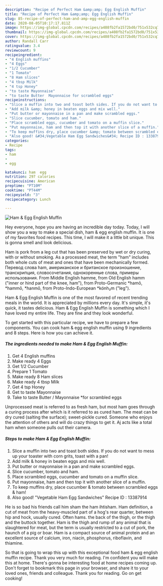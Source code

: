 ```yaml
---
description: "Recipe of Perfect Ham &amp;amp; Egg English Muffin"
title: "Recipe of Perfect Ham &amp;amp; Egg English Muffin"
slug: 85-recipe-of-perfect-ham-and-amp-egg-english-muffin
date: 2020-08-05T10:17:17.811Z
image: https://img-global.cpcdn.com/recipes/a408fb2fa1572bd0/751x532cq70/ham-egg-english-muffin-recipe-main-photo.jpg
thumbnail: https://img-global.cpcdn.com/recipes/a408fb2fa1572bd0/751x532cq70/ham-egg-english-muffin-recipe-main-photo.jpg
cover: https://img-global.cpcdn.com/recipes/a408fb2fa1572bd0/751x532cq70/ham-egg-english-muffin-recipe-main-photo.jpg
author: Randall Carr
ratingvalue: 3.4
reviewcount: 9
recipeingredient:
- "4 English muffins"
- "4 Eggs"
- "1/2 Cucumber"
- "1 Tomato"
- "8 Ham slices"
- "4 tbsp Milk"
- "4 tsp Honey"
- "to taste Mayonnaise"
- "to taste Butter  Mayonnaise for scrambled eggs"
recipeinstructions:
- "Slice a muffin into two and toast both sides. If you do not want to mess up your toaster with corn grits, toast with a pan!"
- "Add milk &amp; honey in beaten eggs and mix well."
- "Put butter or mayonnaise in a pan and make scrambled eggs."
- "Slice cucumber, tomato and ham."
- "Place scrambled eggs, cucumber and tomato on a muffin slice."
- "Put mayonnaise, ham and then top it with another slice of a muffin."
- "To keep muffins dry, place cucumber &amp; tomato between scrambled eggs &amp; ham!"
- "Also good! &#34;Vegetable Ham Egg Sandwiches&#34; Recipe ID : 13387914"
categories:
- Recipe
tags:
- ham
- 
- egg

katakunci: ham  egg 
nutrition: 297 calories
recipecuisine: American
preptime: "PT10M"
cooktime: "PT44M"
recipeyield: "3"
recipecategory: Lunch

---
```



![Ham &amp; Egg English Muffin](https://img-global.cpcdn.com/recipes/a408fb2fa1572bd0/751x532cq70/ham-egg-english-muffin-recipe-main-photo.jpg)

Hey everyone, hope you are having an incredible day today. Today, I will show you a way to make a special dish, ham &amp; egg english muffin. It is one of my favorites food recipes. This time, I will make it a little bit unique. This is gonna smell and look delicious.

Ham is pork from a leg cut that has been preserved by wet or dry curing, with or without smoking. As a processed meat, the term &#34;ham&#34; includes both whole cuts of meat and ones that have been mechanically formed. Перевод слова ham, американское и британское произношение, транскрипция, словосочетания, однокоренные слова, примеры использования. From Middle English hamme, from Old English hamm (&#34;inner or hind part of the knee, ham&#34;), from Proto-Germanic *hamō, *hammō, *hanmō, from Proto-Indo-European *kónh₂m (&#34;leg&#34;).

Ham &amp; Egg English Muffin is one of the most favored of recent trending meals in the world. It is appreciated by millions every day. It's simple, it's quick, it tastes delicious. Ham &amp; Egg English Muffin is something which I have loved my entire life. They are fine and they look wonderful.


To get started with this particular recipe, we have to prepare a few components. You can cook ham &amp; egg english muffin using 9 ingredients and 8 steps. Here is how you can achieve it.

<!--inarticleads1-->

##### The ingredients needed to make Ham &amp; Egg English Muffin:

1. Get 4 English muffins
1. Make ready 4 Eggs
1. Get 1/2 Cucumber
1. Prepare 1 Tomato
1. Make ready 8 Ham slices
1. Make ready 4 tbsp Milk
1. Get 4 tsp Honey
1. Get to taste Mayonnaise
1. Take to taste Butter / Mayonnaise *for scrambled eggs


Unprocessed meat is referred to as fresh ham, but most ham goes through a curing process after which is it referred to as cured ham. The meat can be dry cured (salting the surface); sweet-pickle cured. Someone who enjoys the attention of others and will do crazy things to get it. Aj acts like a total ham when someone pulls out their camera. 

<!--inarticleads2-->

##### Steps to make Ham &amp; Egg English Muffin:

1. Slice a muffin into two and toast both sides. If you do not want to mess up your toaster with corn grits, toast with a pan!
1. Add milk &amp; honey in beaten eggs and mix well.
1. Put butter or mayonnaise in a pan and make scrambled eggs.
1. Slice cucumber, tomato and ham.
1. Place scrambled eggs, cucumber and tomato on a muffin slice.
1. Put mayonnaise, ham and then top it with another slice of a muffin.
1. To keep muffins dry, place cucumber &amp; tomato between scrambled eggs &amp; ham!
1. Also good! &#34;Vegetable Ham Egg Sandwiches&#34; Recipe ID : 13387914


He is so bad his friends call him sham the ham ihtisham. Ham definition, a cut of meat from the heavy-muscled part of a hog&#39;s rear quarter, between hip and hock, usually cured. Often hams. the back of the thigh, or the thigh and the buttock together. Ham is the thigh and rump of any animal that is slaughtered for meat, but the term is usually restricted to a cut of pork, the haunch of a pig or boar. Ham is a compact source of animal protein and an excellent source of calcium, iron, niacin, phosphorus, riboflavin, and thiamine. 

So that is going to wrap this up with this exceptional food ham &amp; egg english muffin recipe. Thank you very much for reading. I'm confident you will make this at home. There's gonna be interesting food at home recipes coming up. Don't forget to bookmark this page in your browser, and share it to your loved ones, friends and colleague. Thank you for reading. Go on get cooking!
